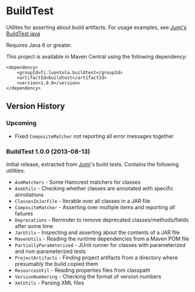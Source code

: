 BuildTest
=========

Utilites for asserting about build artifacts. For usage examples, see
[Jumi's BuildTest.java](https://github.com/orfjackal/jumi/blob/master/end-to-end-tests/src/test/java/fi/jumi/test/BuildTest.java)

Requires Java 6 or greater.

This project is available in Maven Central using the following dependency:

```
<dependency>
    <groupId>fi.luontola.buildtest</groupId>
    <artifactId>buildtest</artifactId>
    <version>1.0.0</version>
</dependency>
```


Version History
---------------

### Upcoming

- Fixed `CompositeMatcher` not reporting all error messages together

### BuildTest 1.0.0 (2013-08-13)

Initial release, extracted from [Jumi](http://jumi.fi/)'s build tests.
Contains the following utilities:

- `AsmMatchers` - Some Hamcrest matchers for classes
- `AsmUtils` - Checking whether classes are annotated with specific annotations
- `ClassesInJarFile` - Iterable over all classes in a JAR file
- `CompositeMatcher` - Asserting over multiple items and reporting *all* failures
- `Deprecations` - Reminder to remove deprecated classes/methods/fields after some time
- `JarUtils` - Inspecting and asserting about the contents of a JAR file
- `MavenUtils` - Reading the runtime dependencies from a Maven POM file
- `PartiallyParameterized` - JUnit runner for classes with parameterized and non-parameterized tests
- `ProjectArtifacts` - Finding project artifacts from a directory where presumably the build copied them
- `ResourcesUtil` - Reading properties files from classpath
- `VersionNumbering` - Checking the format of version numbers
- `XmlUtils` - Parsing XML files
